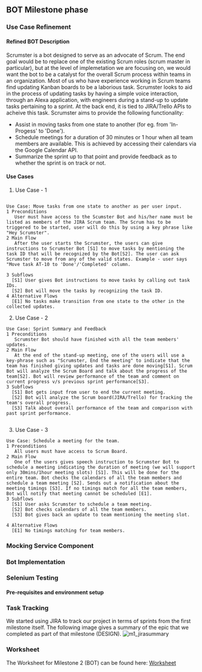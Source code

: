 ## BOT Milestone phase

### Use Case Refinement
#### Refined BOT Description
Scrumster is a bot designed to serve as an advocate of Scrum. The end goal would be to replace one of the existing Scrum roles (scrum master in particular), but at the level of implemetation we are focusing on, we would want the bot to be a catalyst for the overall Scrum process within teams in an organization. Most of us who have experience working in Scrum teams find updating Kanban boards to be a laborious task. Scrumster looks to aid in the process of updating tasks by having a simple voice interaction, through an Alexa application, with engineers during a stand-up to update tasks pertaining to a sprint. At the back end, it is tied to JIRA/Trello APIs to acheive this task. Scrumster aims to provide the following functionality:

* Assist in moving tasks from one state to another (for eg. from 'In-Progess' to 'Done'). 
* Schedule meetings for a duration of 30 minutes or 1 hour when all team members are available. This is achieved by accessing their calendars via the Google Calendar API.
* Summarize the sprint up to that point and provide feedback as to whether the sprint is on track or not.

#### Use Cases

1. Use Case - 1
  
  ```
  
Use Case: Move tasks from one state to another as per user input.
1 Preconditions
     User must have access to the Scumster Bot and his/her name must be listed as members of the JIRA Scrum team. The Scrum has to be triggered to be started, user will do this by using a key phrase like "Hey Scrumster". 
2 Main Flow
     After the user starts the Scrumster, the users can give instructions to Scrumster Bot [S1] to move tasks by mentioning the task ID that will be recognized by the Bot[S2]. The user can ask Scrumster to move from any of the valid states. Example - user says "Move task AT-10 to 'Done'/'Completed' column. 
     
3 Subflows
    [S1] User gives Bot instructions to move tasks by calling out task IDs.
    [S2] Bot will move the tasks by recognizing the task ID.
4 Alternative Flows
    [E1] No tasks make transition from one state to the other in the collected updates.
  
  ```
  
2. Use Case - 2

```
Use Case: Sprint Summary and Feedback 
1 Preconditions
   Scrumster Bot should have finished with all the team members' updates. 
2 Main Flow
   At the end of the stand-up meeting, one of the users will use a key-phrase such as "Scrumster, End the meeting" to indicate that the team has finished giving updates and tasks are done moving[S1]. Scrum Bot will analyze the Scrum Board and talk about the progress of the team[S2]. Bot will review performance of the team and comment on current progress v/s previous sprint performance[S3]. 
3 Subflows
  [S1] Bot gets input from user to end the current meeting.
  [S2] Bot will analyze the Scrum board(JIRA/Trello) for tracking the team's overall progress.
  [S3] Talk about overall performance of the team and comparison with past sprint performance.
  
```

3. Use Case - 3

```
Use Case: Schedule a meeting for the team.
1 Preconditions
   All users must have access to Scrum Board.    
2 Main Flow
   One of the users gives speech instruction to Scrumster Bot to schedule a meeting indicating the duration of meeting (we will support only 30mins/1hour meeting slots) [S1]. This will be done for the entire team. Bot checks the calendars of all the team members and schedule a team meeting [S2]. Sends out a notification about the meeting timings [S3]. If no timings match for all the team members, Bot will notify that meeting cannot be scheduled [E1].
3 Subflows
  [S1] User asks Scrumster to schedule a team meeting.
  [S2] Bot checks calendars of all the team members.
  [S3] Bot gives back an update to team mentioning the meeting slot.
 
4 Alternative Flows
  [E1] No timings matching for team members.
```
### Mocking Service Component

### Bot Implementation

### Selenium Testing
#### Pre-requisites and environment setup

### Task Tracking

We started using JIRA to track our project in terms of sprints from the first milestone itself. The following image gives a summary of the epic that we completed as part of that milestone (DESIGN).
![m1_jirasummary](https://media.github.ncsu.edu/user/8297/files/311342b4-b98b-11e7-9133-01645740bd83)

### Worksheet
The Worksheet for Milestone 2 (BOT) can be found here: [Worksheet](https://github.ncsu.edu/rmuddur/Scrumster/blob/master/Alexa-Bot/WORKSHEET.md)

